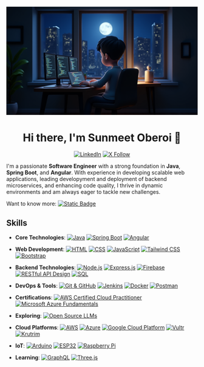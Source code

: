 <p align="center">
  <img src="https://raw.githubusercontent.com/SunmeetOberoi/SunmeetOberoi/main/banner.png" alt="Profile Banner" width="1000">
</p>

<h1 align="center">Hi there, I'm Sunmeet Oberoi 👋</h1>

<div align="center">

[![LinkedIn](https://img.shields.io/badge/LinkedIn-0077B5?style=for-the-badge&logo=linkedin&logoColor=white)](https://www.linkedin.com/in/sunmeet-oberoi/)
[![X Follow](https://img.shields.io/twitter/follow/sunmeet_oberoi)](https://twitter.com/sunmeet_oberoi)



</div>

I'm a passionate **Software Engineer** with a strong foundation in **Java**, **Spring Boot**, and **Angular**. With experience in developing scalable web applications, leading developyment and deployment of backend microservices, and enhancing code quality, I thrive in dynamic environments and am always eager to tackle new challenges.

Want to know more:  [![Static Badge](https://img.shields.io/badge/Check%20out%20my%20website-FF0066)](https://sunmeetoberoi.com)

## Skills
- **Core Technologies**:
  [![Java](https://img.shields.io/badge/Java-ED8B00?style=for-the-badge&logo=java&logoColor=white)](https://www.oracle.com/java/)
  [![Spring Boot](https://img.shields.io/badge/Spring_Boot-6DB33F?style=for-the-badge&logo=spring&logoColor=white)](https://spring.io/projects/spring-boot)
  [![Angular](https://img.shields.io/badge/Angular-E23237?style=for-the-badge&logo=angular&logoColor=white)](https://angular.io/)

- **Web Development**:
  [![HTML](https://img.shields.io/badge/HTML-E34F26?style=for-the-badge&logo=html5&logoColor=white)](https://developer.mozilla.org/en-US/docs/Web/HTML)
  [![CSS](https://img.shields.io/badge/CSS-1572B6?style=for-the-badge&logo=css3&logoColor=white)](https://developer.mozilla.org/en-US/docs/Web/CSS)
  [![JavaScript](https://img.shields.io/badge/JavaScript-F7DF1E?style=for-the-badge&logo=javascript&logoColor=black)](https://developer.mozilla.org/en-US/docs/Web/JavaScript)
  [![Tailwind CSS](https://img.shields.io/badge/Tailwind_CSS-38B2AC?style=for-the-badge&logo=tailwind-css&logoColor=white)](https://tailwindcss.com/)
  [![Bootstrap](https://img.shields.io/badge/Bootstrap-563D7C?style=for-the-badge&logo=bootstrap&logoColor=white)](https://getbootstrap.com/)

- **Backend Technologies**:
  [![Node.js](https://img.shields.io/badge/Node.js-339933?style=for-the-badge&logo=node.js&logoColor=white)](https://nodejs.org/)
  [![Express.js](https://img.shields.io/badge/Express.js-000000?style=for-the-badge&logo=express&logoColor=white)](https://expressjs.com/)
  [![Firebase](https://img.shields.io/badge/Firebase-FFCA28?style=for-the-badge&logo=firebase&logoColor=black)](https://firebase.google.com/)
  [![RESTful API Design](https://img.shields.io/badge/RESTful_API_Design-00A1E0?style=for-the-badge&logo=api&logoColor=white)](https://www.restapitutorial.com/)
  [![SQL](https://img.shields.io/badge/SQL-003B57?style=for-the-badge&logo=sqlite&logoColor=white)](https://www.mysql.com/)

- **DevOps & Tools**:
  [![Git & GitHub](https://img.shields.io/badge/Git_%26_GitHub-F05032?style=for-the-badge&logo=git&logoColor=white)](https://git-scm.com/)
  [![Jenkins](https://img.shields.io/badge/Jenkins-D24939?style=for-the-badge&logo=jenkins&logoColor=white)](https://www.jenkins.io/)
  [![Docker](https://img.shields.io/badge/Docker-2496ED?style=for-the-badge&logo=docker&logoColor=white)](https://www.docker.com/)
  [![Postman](https://img.shields.io/badge/Postman-FF6C37?style=for-the-badge&logo=postman&logoColor=white)](https://www.postman.com/)

- **Certifications**:
  [![AWS Certified Cloud Practitioner](https://img.shields.io/badge/AWS_Certified_Cloud_Practitioner-232F3E?style=for-the-badge&logo=amazon-aws&logoColor=white)](https://aws.amazon.com/certification/certified-cloud-practitioner/)
  [![Microsoft Azure Fundamentals](https://img.shields.io/badge/Microsoft_Azure_Fundamentals-0078D4?style=for-the-badge&logo=microsoft-azure&logoColor=white)](https://learn.microsoft.com/en-us/certifications/azure-fundamentals/)

- **Exploring**:
  [![Open Source LLMs](https://img.shields.io/badge/Open_Source_LLMs-3D3D3D?style=for-the-badge&logo=opensource&logoColor=white)](https://ollama.com/)

- **Cloud Platforms**:
  [![AWS](https://img.shields.io/badge/AWS-232F3E?style=for-the-badge&logo=amazon-aws&logoColor=white)](https://aws.amazon.com/)
  [![Azure](https://img.shields.io/badge/Azure-0078D4?style=for-the-badge&logo=microsoft-azure&logoColor=white)](https://azure.microsoft.com/)
  [![Google Cloud Platform](https://img.shields.io/badge/Google_Cloud_Platform-4285F4?style=for-the-badge&logo=google-cloud&logoColor=white)](https://cloud.google.com/)
  [![Vultr](https://img.shields.io/badge/Vultr-0074D9?style=for-the-badge&logo=vultr&logoColor=white)](https://www.vultr.com/)
  [![Krutrim](https://img.shields.io/badge/Krutrim-000000?style=for-the-badge&logo=cloud&logoColor=white)](https://cloud.olakrutrim.com/)
    
- **IoT**:
  [![Arduino](https://img.shields.io/badge/Arduino-00979D?style=for-the-badge&logo=arduino&logoColor=white)](https://www.arduino.cc/)
  [![ESP32](https://img.shields.io/badge/ESP32-4B9F4F?style=for-the-badge&logo=espressif&logoColor=white)](https://www.espressif.com/en/products/socs/esp32)
  [![Raspberry Pi](https://img.shields.io/badge/Raspberry_Pi-C51A4A?style=for-the-badge&logo=raspberry-pi&logoColor=white)](https://www.raspberrypi.org/)


- **Learning**:
  [![GraphQL](https://img.shields.io/badge/GraphQL-E10098?style=for-the-badge&logo=graphql&logoColor=white)](https://graphql.org/)
  [![Three.js](https://img.shields.io/badge/Three.js-000000?style=for-the-badge&logo=three.js&logoColor=white)](https://threejs.org/)

